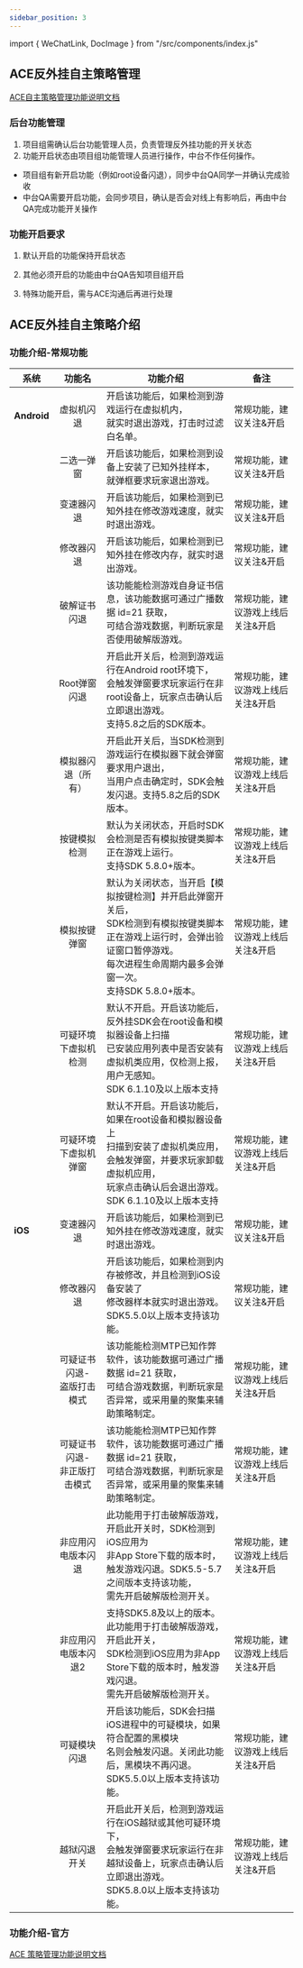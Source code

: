 ```yaml
---
sidebar_position: 3
---
```


 import { WeChatLink, DocImage } from "/src/components/index.js"

## ACE反外挂自主策略管理

[ACE自主策略管理功能说明文档](https://docs.qq.com/sheet/DY1Ntd0hibUlTbm9j?tab=BB08J2)

### 后台功能管理

1. 项目组需确认后台功能管理人员，负责管理反外挂功能的开关状态
2. 功能开启状态由项目组功能管理人员进行操作，中台不作任何操作。

- 项目组有新开启功能（例如root设备闪退），同步中台QA同学一并确认完成验收
- 中台QA需要开启功能，会同步项目，确认是否会对线上有影响后，再由中台QA完成功能开关操作

### 功能开启要求

1. 默认开启的功能保持开启状态

2. 其他必须开启的功能由中台QA告知项目组开启

3. 特殊功能开启，需与ACE沟通后再进行处理




## ACE反外挂自主策略介绍

### 功能介绍-常规功能

| 系统        |              功能名               | 功能介绍                                                     | 备注                              |
| ----------- | :-------------------------------: | ------------------------------------------------------------ | --------------------------------- |
| **Android** |            虚拟机闪退             | 开启该功能后，如果检测到游戏运行在虚拟机内，<br/>就实时退出游戏，打击时过滤白名单。 | 常规功能，建议关注&开启           |
|             |            二选一弹窗             | 开启该功能后，如果检测到设备上安装了已知外挂样本，<br/>就弹框要求玩家退出游戏。 | 常规功能，建议关注&开启           |
|             |            变速器闪退             | 开启该功能后，如果检测到已知外挂在修改游戏速度，就实时退出游戏。 | 常规功能，建议关注&开启           |
|             |            修改器闪退             | 开启该功能后，如果检测到已知外挂在修改内存，就实时退出游戏。 | 常规功能，建议关注&开启           |
|             |           破解证书闪退            | 该功能能检测游戏自身证书信息，该功能数据可通过广播数据 id=21 获取，<br />可结合游戏数据，判断玩家是否使用破解版游戏。 | 常规功能，建议游戏上线后关注&开启 |
|             |           Root弹窗闪退            | 开启此开关后，检测到游戏运行在Android root环境下，<br/>会触发弹窗要求玩家运行在非root设备上，玩家点击确认后立即退出游戏。<br/>支持5.8之后的SDK版本。 | 常规功能，建议游戏上线后关注&开启 |
|             |        模拟器闪退（所有）         | 开启此开关后，当SDK检测到游戏运行在模拟器下就会弹窗要求用户退出，<br/>当用户点击确定时，SDK会触发闪退。支持5.8之后的SDK版本。 | 常规功能，建议游戏上线后关注&开启 |
|             |           按键模拟检测            | 默认为关闭状态，开启时SDK会检测是否有模拟按键类脚本正在游戏上运行。<br/>支持SDK 5.8.0+版本。 | 常规功能，建议游戏上线后关注&开启 |
|             |           模拟按键弹窗            | 默认为关闭状态，当开启【模拟按键检测】并开启此弹窗开关后，<br/>SDK检测到有模拟按键类脚本正在游戏上运行时，会弹出验证窗口暂停游戏。<br/>每次进程生命周期内最多会弹窗一次。<br/>支持SDK 5.8.0+版本。 | 常规功能，建议游戏上线后关注&开启 |
|             |       可疑环境下虚拟机检测        | 默认不开启。开启该功能后，反外挂SDK会在root设备和模拟器设备上扫描<br />已安装应用列表中是否安装有虚拟机类应用，仅检测上报，用户无感知。<br />SDK 6.1.10及以上版本支持 | 常规功能，建议游戏上线后关注&开启 |
|             |       可疑环境下虚拟机弹窗        | 默认不开启。开启该功能后，如果在root设备和模拟器设备上<br />扫描到安装了虚拟机类应用，会触发弹窗，并要求玩家卸载虚拟机应用，<br />玩家点击确认后会退出游戏。SDK 6.1.10及以上版本支持 | 常规功能，建议游戏上线后关注&开启 |
| **iOS**     |            变速器闪退             | 开启该功能后，如果检测到已知外挂在修改游戏速度，就实时退出游戏。 | 常规功能，建议关注&开启           |
|             |            修改器闪退             | 开启该功能后，如果检测到内存被修改，并且检测到iOS设备安装了<br />修改器样本就实时退出游戏。SDK5.5.0以上版本支持该功能。 | 常规功能，建议关注&开启           |
|             |  可疑证书闪退-<br />盗版打击模式  | 该功能能检测MTP已知作弊软件，该功能数据可通过广播数据 id=21 获取，<br />可结合游戏数据，判断玩家是否异常，或采用量的聚集来辅助策略制定。 | 常规功能，建议游戏上线后关注&开启 |
|             | 可疑证书闪退-<br />非正版打击模式 | 该功能能检测MTP已知作弊软件，该功能数据可通过广播数据 id=21 获取，<br />可结合游戏数据，判断玩家是否异常，或采用量的聚集来辅助策略制定。 | 常规功能，建议游戏上线后关注&开启 |
|             |        非应用闪电版本闪退         | 此功能用于打击破解版游戏，开启此开关时，SDK检测到iOS应用为<br />非App Store下载的版本时，触发游戏闪退。SDK5.5-5.7之间版本支持该功能，<br />需先开启破解版检测开关。 | 常规功能，建议游戏上线后关注&开启 |
|             |        非应用闪电版本闪退2        | 支持SDK5.8及以上的版本。此功能用于打击破解版游戏，开启此开关，<br />SDK检测到iOS应用为非App Store下载的版本时，触发游戏闪退。<br />需先开启破解版检测开关。 | 常规功能，建议游戏上线后关注&开启 |
|             |           可疑模块闪退            | 开启该功能后，SDK会扫描iOS进程中的可疑模块，如果符合配置的黑模块<br />名则会触发闪退。关闭此功能后，黑模块不再闪退。<br />SDK5.5.0以上版本支持该功能。 | 常规功能，建议游戏上线后关注&开启 |
|             |           越狱闪退开关            | 开启此开关后，检测到游戏运行在iOS越狱或其他可疑环境下，<br />会触发弹窗要求玩家运行在非越狱设备上，玩家点击确认后立即退出游戏。<br />SDK5.8.0以上版本支持该功能。 | 常规功能，建议游戏上线后关注&开启 |

### 功能介绍-官方

[ACE 策略管理功能说明文档 ](https://docs.qq.com/sheet/DY1Ntd0hibUlTbm9j?tab=BB08J2&u=f2d31ba4d7f64529ba597615b8c60d2d)

